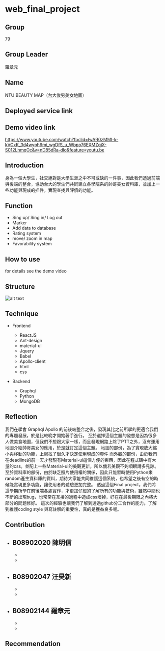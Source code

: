 # web_final_project

## Group
  79
## Group Leader  
  羅章元
## Name
  NTU BEAUTY MAP（台大俊男美女地圖）
## Deployed service link

## Demo video link
https://www.youtube.com/watch?fbclid=IwAR0zMMI-k-kVCxK_3d4wyph6mi_wgDfS_u_Wbpo76EXMZqjX-S012LhmqOc&v=nD85dRa-dlo&feature=youtu.be
## Introduction
  身為一個大學生，社交絕對是大學生涯之中不可或缺的一件事，因此我們透過前端與後端的整合，協助台大的學生們共同建立各學院系的帥哥美女資料庫，並加上一些功能與現成的插件，實現查找與評價的功能。
## Function
- Sing up/ Sing in/ Log out
- Marker 
- Add data to database
- Rating system
- move/ zoom in map
- Favorability system

## How to use
for details see the demo video

## Structure
![alt text](https://i.imgur.com/WOsl7ru.png)

## Technique
- Frontend
  - ReactJS
  - Ant-design
  - material-ui
  - Jquery
  - Babel
  - Apollo-client
  - html
  - css

- Backend
  - Graphql
  - Python
  - MongoDB

## Reflection
我們在學會 Graphql Apollo 的前後端整合之後，發現其比之前所學的更適合我們的專題發展，於是比較晚才開始著手進行。
至於選擇這個主題的發想是因為很多人做美食地圖，但我們不想跟大家一樣，而且發現網路上除了PTT之外，沒有運用地圖介紹帥哥美女的應用，於是就訂定這個主題。
地圖的部份，為了實現放大縮小與移動的功能，上網找了很久才決定使用現成的套件
而外觀的部份，由於我們在deadline的前一天才發現有Material-ui這個方便的東西，因此在程式碼中有大量的css，並配上一些Material-ui的美觀更新，所以倘若美觀不夠順眼請多見諒。
至於資料庫的部份，由於缺乏照片使用權的關係，因此只能暫時使用Python來random產生資料庫的資料，期待大家能共同維護這個系統，也希望之後有空的時候能實現更多功能，讓使用者的體驗更加完整。
透過這個Final project，我們將這學期所學在前後端各處實作，才更加仔細的了解所有的功能與技術，雖然中間也不斷的出現bug，也常常在互接的過程中造成css壞掉，好在在最後期限之內將大部分的問題修好。
這次的經驗也讓我們了解到透過github分工合作的能力，了解到維護coding style 與寫註解的重要性，真的是獲益良多呢。

## Contribution
- B08902020 陳明信
  - 
  - 
  - 
- B08902047 汪昊新
  - 
  - 
  - 
- B08902144 羅章元
  - 
  - 
  - 
## Recommendation
  

